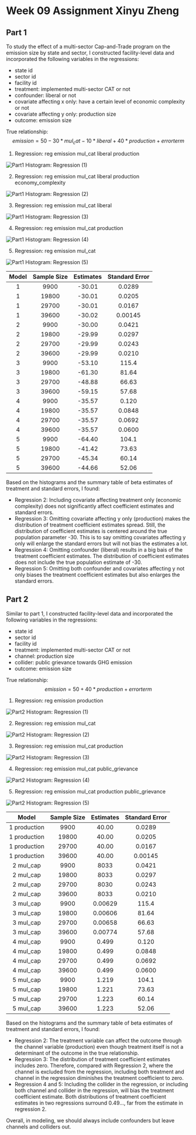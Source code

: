 # Week 09 Assignment Xinyu Zheng

## Part 1

To study the effect of a multi-sector Cap-and-Trade program on the emission size by state and sector, I constructed facility-level data and incorporated the following variables in the regressions:

- state id
- sector id
- facility id
- treatment: implemented multi-sector CAT or not
- confounder: liberal or not
- covariate affecting x only: have a certain level of economic complexity or not
- covariate affecting y only: production size
- outcome: emission size

True relationship: $$emission = 50 - 30*mul_cat - 10*liberal + 40*production + error term$$

1. Regression: reg emission mul_cat liberal production 

![Part1 Histogram: Regression (1)](outputs/part1_hist_1.png)

2. Regression: reg emission mul_cat liberal production economy_complexity

![Part1 Histogram: Regression (2)](outputs/part1_hist_2.png)

3. Regression: reg emission mul_cat liberal

![Part1 Histogram: Regression (3)](outputs/part1_hist_3.png)

4. Regression: reg emission mul_cat production 

![Part1 Histogram: Regression (4)](outputs/part1_hist_4.png)

5. Regression: reg emission mul_cat

![Part1 Histogram: Regression (5)](outputs/part1_hist_5.png)

| Model | Sample Size | Estimates | Standard Error |
|:-----:|:-----------:|:---------:|:--------------:|
| 1 | 9900 | -30.01 | 0.0289 |
| 1 | 19800 | -30.01 | 0.0205 |
| 1 | 29700 | -30.01 | 0.0167 |
| 1 | 39600 | -30.02 | 0.00145 |
| 2 | 9900 | -30.00 | 0.0421 |
| 2 | 19800 | -29.99 | 0.0297 |
| 2 | 29700 | -29.99 | 0.0243 |
| 2 | 39600 | -29.99 | 0.0210 |
| 3 | 9900 | -53.10| 115.4 |
| 3 | 19800 | -61.30 | 81.64 |
| 3 | 29700 | -48.88 | 66.63 |
| 3 | 39600 | -59.15 | 57.68 |
| 4 | 9900 | -35.57 | 0.120 |
| 4 | 19800 | -35.57  | 0.0848 |
| 4 | 29700 | -35.57  | 0.0692 |
| 4 | 39600 | -35.57  | 0.0600 |
| 5 | 9900 | -64.40 | 104.1 |
| 5 | 19800 | -41.42 | 73.63 |
| 5 | 29700 | -45.34 | 60.14 |
| 5 | 39600 | -44.66 | 52.06 |

Based on the histograms and the summary table of beta estimates of treatment and standard errors, I found:
- Regression 2: Including covariate affecting treatment only (economic complexity) does not significantly affect coefficient estimates and standard errors.
- Regression 3: Omitting covariate affecting y only (production) makes the distribution of treatment coefficient estimates spread. Still, the distribution of coefficient estimates is centered around the true population parameter -30. This is to say omitting covariates affecting y only will enlarge the standard errors but will not bias the estimates a lot.
- Regression 4: Omitting confounder (liberal) results in a big bais of the treatment coefficient estimates. The distribution of coefficient estimates does not include the true population estimate of -30.
- Regression 5: Omitting both confounder and covariates affecting y not only biases the treatment coefficient estimates but also enlarges the standard errors.

## Part 2

Similar to part 1, I constructed facility-level data and incorporated the following variables in the regressions:

- state id
- sector id
- facility id
- treatment: implemented multi-sector CAT or not
- channel: production size
- collider: public grievance towards GHG emission
- outcome: emission size

True relationship: 
$$emission = 50 + 40*production + error term$$

1. Regression: reg emission production

![Part2 Histogram: Regression (1)](outputs/part2_hist_1.png)

2. Regression: reg emission mul_cat

![Part2 Histogram: Regression (2)](outputs/part2_hist_2.png)

3. Regression: reg emission mul_cat production

![Part2 Histogram: Regression (3)](outputs/part2_hist_3.png)

4. Regression: reg emission mul_cat public_grievance

![Part2 Histogram: Regression (4)](outputs/part2_hist_4.png)

5. Regression: reg emission mul_cat production public_grievance

![Part2 Histogram: Regression (5)](outputs/part2_hist_5.png)

| Model | Sample Size | Estimates | Standard Error |
|:------------:|:-----------:|:---------:|:--------------:|
| 1 production | 9900 | 40.00 | 0.0289 |
| 1 production | 19800 | 40.00 | 0.0205 |
| 1 production | 29700 | 40.00 | 0.0167 |
| 1 production | 39600 | 40.00 | 0.00145 |
| 2 mul_cap | 9900 | 8033 | 0.0421 |
| 2 mul_cap | 19800 | 8033 | 0.0297 |
| 2 mul_cap | 29700 | 8030 | 0.0243 |
| 2 mul_cap | 39600 | 8033 | 0.0210 |
| 3 mul_cap | 9900 | 0.00629| 115.4 |
| 3 mul_cap | 19800 | 0.00606 | 81.64 |
| 3 mul_cap | 29700 | 0.00658 | 66.63 |
| 3 mul_cap | 39600 | 0.00774 | 57.68 |
| 4 mul_cap | 9900 | 0.499 | 0.120 |
| 4 mul_cap | 19800 | 0.499  | 0.0848 |
| 4 mul_cap | 29700 | 0.499  | 0.0692 |
| 4 mul_cap | 39600 | 0.499  | 0.0600 |
| 5 mul_cap | 9900 | 1.219 | 104.1 |
| 5 mul_cap | 19800 | 1.221 | 73.63 |
| 5 mul_cap | 29700 | 1.223 | 60.14 |
| 5 mul_cap | 39600 | 1.223 | 52.06 |

Based on the histograms and the summary table of beta estimates of treatment and standard errors, I found:
- Regression 2: The treatment variable can affect the outcome through the channel variable (production) even though treatment itself is not a determinant of the outcome in the true relationship.
- Regression 3: The distribution of treatment coefficient estimates includes zero. Therefore, compared with Regression 2, where the channel is excluded from the regression, including both treatment and channel in the regression diminishes the treatment coefficient to zero.
- Regression 4 and 5: Including the collider in the regression, or including both channel and collider in the regression, will bias the treatment coefficient estimate. Both distributions of treatment coefficient estimates in two regressions surround  0.49..., far from the estimate in regression 2.

Overall, in modeling, we should always include confounders but leave channels and colliders out.
